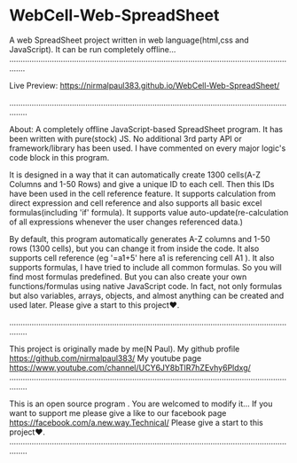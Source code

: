 # WebCell-Web-SpreadSheet
A web SpreadSheet project written in web language(html,css and JavaScript). It can be run completely offline...
...................................................................................................................................

Live Preview: https://nirmalpaul383.github.io/WebCell-Web-SpreadSheet/

....................................................................................................................................

About: A completely offline JavaScript-based SpreadSheet program. It has been written with pure(stock) JS. No additional 3rd party API or framework/library has been used. I have commented on every major logic's code block in this program.

It is designed in a way that it can automatically create 1300 cells(A-Z Columns and 1-50 Rows) and give a unique ID to each cell. Then this IDs have been used in the cell reference feature.
It supports calculation from direct expression and cell reference and also supports all basic excel formulas(including 'if' formula). It supports value auto-update(re-calculation of all expressions whenever the user changes referenced data.)


By default, this program automatically generates A-Z columns and 1-50 rows (1300 cells), but you can change it from inside the code.
It also supports cell reference (eg '=a1+5' here a1 is referencing cell A1  ).
It also supports formulas, I have tried to include all common formulas. So you will find most formulas predefined. But you can also create your own functions/formulas using native JavaScript code. 
In fact, not only formulas but also variables, arrays, objects, and almost anything can be created and used later.
Please give a start to this project♥.

....................................................................................................................................

This project is originally made by me(N Paul). My github profile https://github.com/nirmalpaul383/
My youtube page https://www.youtube.com/channel/UCY6JY8bTlR7hZEvhy6Pldxg/
....................................................................................................................................

This is an open source program . You are welcomed to modify it... If you want to support me please give a like to our facebook page https://facebook.com/a.new.way.Technical/
Please give a start to this project♥.
....................................................................................................................................
